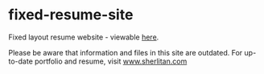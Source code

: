 # fixed-resume-site
Fixed layout resume website - viewable <a href="https://sherlit12.github.io/fixed-resume-site/" target="_blank">here</a>. 

Please be aware that information and files in this site are outdated. For up-to-date portfolio and resume, visit <a href="https://www.sherlitan.com" target="_blank">www.sherlitan.com </a> 
